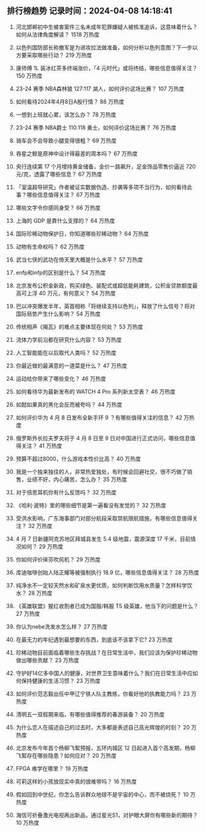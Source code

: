 
## 排行榜趋势 记录时间：2024-04-08 14:18:41
  
  1. 河北邯郸初中生被害案件三名未成年犯罪嫌疑人被核准追诉，这意味着什么？如何从法律角度解读？ 1518 万热度
    
  2. 以色列国防部长称撤军是为进攻拉法做准备，如何分析以色列意图？下一步以方要采取哪些行动？ 219 万热度
    
  3. 康师傅 1L 装冰红茶多终端涨价，「4 元时代」或将终结，哪些信息值得关注？ 150 万热度
    
  4. 23-24 赛季 NBA森林狼 127:117 湖人，如何评价这场比赛？ 107 万热度
    
  5. 如何看待2024年4月8日A股行情？ 88 万热度
    
  6. 一想到上班就心累，该怎么办？ 78 万热度
    
  7. 23-24 赛季 NBA爵士 110:118 勇士，如何评价这场比赛？ 76 万热度
    
  8. 骑车会不会导致小腿变得很粗？ 69 万热度
    
  9. 吞星之鲸是原神中设计得最差的周本吗？ 67 万热度
    
  10. 央行连续第 17 个月增持黄金储备，金价一路飙升，足金饰品零售价逼近 720 元/克，透露了哪些信息？ 67 万热度
    
  11. 「室温超导研究」作者被证实数据伪造、抄袭等多项不当行为，如何看待此事？哪些信息值得关注？ 67 万热度
    
  12. 哪些文字令你感同身受？ 66 万热度
    
  13. 上海的 GDP 是靠什么支撑的？ 64 万热度
    
  14. 国际珍稀动物保护日，你知道哪些珍稀动物？ 64 万热度
    
  15. 动物有生命权吗？ 62 万热度
    
  16. 武当七侠的武功在倚天里大概是什么水平？ 57 万热度
    
  17. enfp和infp的区别是什么？ 54 万热度
    
  18. 北京发布公积金新政，购买绿色、装配式或超低能耗建筑，公积金贷款额度最高可上浮 40 万元，有何意义？ 54 万热度
    
  19. 巴以冲突爆发半年，英首相称「将继续支持以色列」，释放了什么信号？将对国际局势产生什么影响？ 54 万热度
    
  20. 传统相声《揭瓦》的难点主要体现在何处？ 53 万热度
    
  21. 流体力学前沿都在研究什么内容？ 53 万热度
    
  22. 人工智能能在以后取代人类吗？ 52 万热度
    
  23. 你最近做的最满意的一道菜是什么？ 47 万热度
    
  24. 运动给你带来了哪些变化？ 46 万热度
    
  25. 如何看待华为最新发布的 WATCH 4 Pro 系列新太空表？ 46 万热度
    
  26. 如懿如果真的黑化会反而被夸吗？ 44 万热度
    
  27. 如何评价华为 4 月 8 日发布全新手环 9 ？有哪些值得关注的信息？ 42 万热度
    
  28. 俄罗斯外长拉夫罗夫将于 4 月 8 日至 9 日对中国进行正式访问，哪些信息值得关注？ 41 万热度
    
  29. 预算不超过8000，什么游戏本性价比高？ 40 万热度
    
  30. 我是一个独来独往的人，非常热爱独处，有时候会回避社交，很不巧做了销售，业绩不好，内心痛苦，怎么办？ 35 万热度
    
  31. 对于倍思耳机你有什么反馈吗？ 32 万热度
    
  32. 《哈利·波特》里的哪些细节是第一遍看没有发觉的？ 32 万热度
    
  33. 受洪水影响，广东海事部门对部分航段采取禁航限航措施，有哪些信息值得关注？ 32 万热度
    
  34. 4 月 7 日新疆阿克苏地区拜城县发生 5.4 级地震，震源深度 17 千米，目前情况如何？ 29 万热度
    
  35. 你如何评价徕芬吹风机？ 29 万热度
    
  36. 库迪咖啡创始人陆正耀等被强制执行 18.9 亿，哪些信息值得关注？ 28 万热度
    
  37. 纯净水不一定较天然水和矿泉水更优质，如何判断饮用水质量？怎样科学饮水？ 28 万热度
    
  38. 《英雄联盟》猩红收割者已成为国服/韩服 T5 级英雄，他当下的问题是什么？ 27 万热度
    
  39. 你认为nebe洗发水怎么样？ 27 万热度
    
  40. 在最无力的年纪遇到最想要的东西，到底该不该拿下它? 23 万热度
    
  41. 珍稀动物目前面临着哪些生存挑战？在日常生活中，我们应该为保护珍稀动物做出哪些贡献？ 23 万热度
    
  42. 守护好14亿多中国人的健康，对世界卫生意味着什么？我们在日常生活中应如何保持健康的生活习惯？ 23 万热度
    
  43. 如何评价范志毅出任中甲辽宁铁人队主教练，你看好他的执教能力吗？ 23 万热度
    
  44. 清明五一双假期来临，有哪些值得推荐的春游装备？ 20 万热度
    
  45. 为什么恋人在描述自己的过去时，大多都是表述自己高光辉煌的时刻？ 20 万热度
    
  46. 北京发布今年首个杨柳飞絮预报，五环内城区 12 日起进入首个高发期，杨柳飞絮存在哪些隐患？如何应对？ 20 万热度
    
  47. FPGA 难学在哪里？ 19 万热度
    
  48. 可莉这样的小孩放现实中真的很难带吗？ 16 万热度
    
  49. 假如回到中世纪，你怎么告诉群众地球不是宇宙的中心，而不被烧死？ 10 万热度
    
  50. 海信可折叠激光电视再出新品，通过星光S1，对护眼大屏你有哪些新的期待？ 10 万热度
    